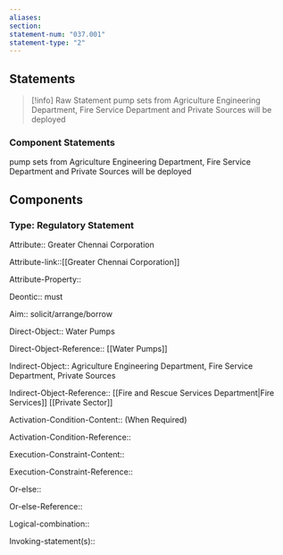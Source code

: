 ```yaml
---
aliases: 
section: 
statement-num: "037.001"
statement-type: "2"
---
```

## Statements 
> [!info] Raw Statement
>  pump sets from Agriculture Engineering Department, Fire Service Department and Private Sources will be deployed 
> 

### Component Statements
 pump sets from Agriculture Engineering Department, Fire Service Department and Private Sources will be deployed 
## Components
### Type: Regulatory Statement
Attribute:: Greater Chennai Corporation

Attribute-link::[[Greater Chennai Corporation]]

Attribute-Property::


Deontic:: must


Aim:: solicit/arrange/borrow


Direct-Object:: Water Pumps

Direct-Object-Reference:: [[Water Pumps]]


Indirect-Object:: Agriculture Engineering Department, Fire Service Department, Private Sources

Indirect-Object-Reference:: [[Fire and Rescue Services Department|Fire Services]] [[Private Sector]]


Activation-Condition-Content:: (When Required)

Activation-Condition-Reference:: 


Execution-Constraint-Content::

Execution-Constraint-Reference:: 


Or-else::

Or-else-Reference:: 


Logical-combination::


Invoking-statement(s)::
